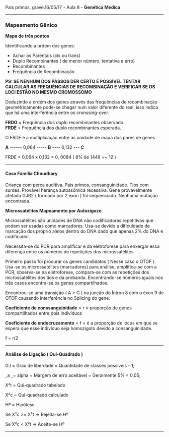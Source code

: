 Pais primos, grave.16/05/17 - Aula 8 - **Genética Médica**

---

### Mapeamento Gênico

**Mapa de três pontos**

Identificando a ordem dos genes:

* Achar os Parentais \(cis ou trans\)
* Duplo Recombinantes \( de menor número, tentativa e erro\)
* Recombinantes
* Frequência de Recombinação

**PS: SE NENHUM DOS PASSOS DER CERTO É POSSÍVEL TENTAR CALCULAR AS FREQUÊNCIAS DE RECOMBINAÇÃO E VERIFICAR SE OS LOCI ESTÃO NO MESMO CROMOSSOMO**

Deduzindo a ordem dos genes através das frequências de recombinação geométricamente pode-se chegar num valor diferente do real, isso indica que há uma interferência entre os cronssing-over.

**FRDO** = Frequência dos duplo recombinantes observado.  
**FRDE** = Frequência dos duplo recombinantes esperada.

O FRDE é a multiplicação entre as unidade de mapa dos pares de genes

**A** ------ 0,064 ----- **B** ---- 0,132 --- **C**

FRDE = 0,064 x 0,132 = 0, 0084 \( 8% de 1448 =~ 12 \)

---

#### Caso Família Choudhary

Criança com perca auditiva. Pais primos, consanguinidade. Tios com surdes. Provável herança autossômica recessiva. Gene provavelmente afetado GJB2 \( formado por 2 éxon \) foi sequenciado. Nenhuma mutação encontrada.

**Microssatélites Mapeamento por Autozigoze.**

Microssatélites são unidades de DNA não codificadoras repetitivas que podem ser usadas como marcadores. Usa-se devido a dificuldade de marcação dos próprio alelos dentro do DNA dado que apenas 2% do DNA é codificador.

Necessita-se do PCR para amplificar e da eletroforese para enxergar essa diferença entre os números de repetições dos microssatélites.

Primeiro passo foi procurar os genes candidatos \( Nesse caso o OTOF \). Usa-se os microssatélites \(marcadores\) para análise, amplifica-se com a PCR, observa-se na eletroforese, compara-se com as repetições dos microssatélites dos tios e da probanda. Encontrando-se números iguais nos três casos encontra-se os genes compartilhados.

Encontrou-se uma transição \( A &gt; G \) na junção do Íntron 8 com o éxon 9 de OTOF causando interferência no Splicing do gene.

**Coeficiente de conssanguinidade** = r = proporção de genes compartilhados entre dois indivíduos

**Coeficiente de endocruzamento** = f = é a proporção de lócus em que se espera que esse indivíduo seja homozigoto devido a consanguinidade.

f = r/2

---

#### Análise de Ligação \( Qui-Quadrado \)

G.l = Grau de liberdade = Quantidade de classes possíveis - 1;

_a _= alpha = Margem de erro aceitável = Geralmente 5% = 0,05;

X²t  = Qui-quadrado tabelado

X²c = Qui-quadrado calculado

Hº = Hipótese

Se  X²c &gt;= X²t =&gt; Rejeita-se Hº

Se  X²c  &lt;  X²t =&gt; Aceita-se Hº

---



